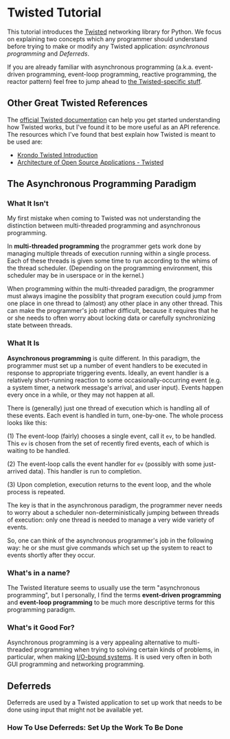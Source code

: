 Twisted Tutorial
================

This tutorial introduces the [Twisted](https://twistedmatrix.com) networking library for Python. We focus on explaining two concepts which any programmer should understand before trying to make or modify any Twisted application: *asynchronous programming* and *Deferreds*.

If you are already familiar with asynchronous programming (a.k.a. event-driven programming, event-loop programming, reactive programming, the reactor pattern) feel free to jump ahead to [the Twisted-specific stuff](#Deferreds).




Other Great Twisted References
------------------------------

The [official Twisted documentation](https://twistedmatrix.com/documents/current/core/index.html) can help you get started understanding how Twisted works, but I've found it to be more useful as an API reference. The resources which I've found that best explain how Twisted is meant to be used are:

- [Krondo Twisted Introduction](http://krondo.com/?page_id=1327)
- [Architecture of Open Source Applications - Twisted](http://www.aosabook.org/en/twisted.html)





The Asynchronous Programming Paradigm
-------------------------------------

### What It Isn't ###

My first mistake when coming to Twisted was not understanding the distinction between multi-threaded programming and asynchronous programming. 

In **multi-threaded programming** the programmer gets work done by managing multiple threads of execution running within a single process. Each of these threads is given some time to run according to the whims of the thread scheduler. (Depending on the programming environment, this scheduler may be in userspace or in the kernel.)

When programming within the multi-threaded paradigm, the programmer must always imagine the possiblity that program execution could jump from one place in one thread to (almost) any other place in any other thread. This can make the programmer's job rather difficult, because it requires that he or she needs to often worry about locking data or carefully synchronizing state between threads.




### What It Is ###

**Asynchronous programming** is quite different. In this paradigm, the programmer must set up a number of event handlers to be executed in response to appropriate triggering events. Ideally, an event handler is a relatively short-running reaction to some occasionally-occurring event (e.g. a system timer, a network message's arrival, and user input). Events happen every once in a while, or they may not happen at all.

There is (generally) just one thread of execution which is handling all of these events. Each event is handled in turn, one-by-one. The whole process looks like this:

(1) The event-loop (fairly) chooses a single event, call it `ev`, to be handled. This `ev` is chosen from the set of recently fired events, each of which is waiting to be handled.

(2) The event-loop calls the event handler for `ev` (possibly with some just-arrived data). This handler is run to completion.

(3) Upon completion, execution returns to the event loop, and the whole process is repeated.

The key is that in the asynchronous paradigm, the programmer never needs to worry about a scheduler non-deterministically jumping between threads of execution: only one thread is needed to manage a very wide variety of events.

So, one can think of the asynchronous programmer's job in the following way: he or she must give commands which set up the system to react to events shortly after they occur.




### What's in a name? ###

The Twisted literature seems to usually use the term "asynchronous programming", but I personally, I find the terms **event-driven programming** and **event-loop programming** to be much more descriptive terms for this programming paradigm.




### What's it Good For? ###

Asynchronous programming is a very appealing alternative to multi-threaded programming when trying to solving certain kinds of problems, in particular, when making [I/O-bound systems](http://en.wikipedia.org/wiki/I/O_bound). It is used very often in both GUI programming and networking programming.






Deferreds
---------

Deferreds are used by a Twisted application to set up work that needs to be done using input that might not be available yet.




### How To Use Deferreds: Set Up the Work To Be Done ###
